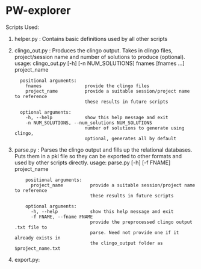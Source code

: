 # PW-explorer

 Scripts Used:
 
 1. helper.py : Contains basic definitions used by all other scripts
 
 2. clingo_out.py : Produces the clingo output. Takes in clingo files, project/session name and number of solutions to produce (optional).
           usage: clingo_out.py [-h] [-n NUM_SOLUTIONS] fnames [fnames ...] project_name

          positional arguments:
            fnames                provide the clingo files
            project_name          provide a suitable session/project name to reference
                                  these results in future scripts

          optional arguments:
            -h, --help            show this help message and exit
            -n NUM_SOLUTIONS, --num_solutions NUM_SOLUTIONS
                                  number of solutions to generate using clingo,
                                  optional, generates all by default
                                  
 3. parse.py : Parses the clingo output and fills up the relational databases. Puts them in a pkl file so they can be exported to other formats and used by other scripts directly.
            usage: parse.py [-h] [-f FNAME] project_name

            positional arguments:
              project_name          provide a suitable session/project name to reference
                                    these results in future scripts

            optional arguments:
              -h, --help            show this help message and exit
              -f FNAME, --fname FNAME
                                    provide the preprocessed clingo output .txt file to
                                    parse. Need not provide one if it already exists in
                                    the clingo_output folder as $project_name.txt
                      
                                  
 4. export.py: 
